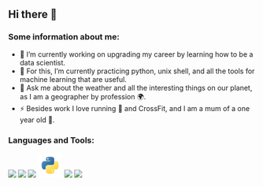 ## Hi there 👋

### Some information about me:
- 🔭 I’m currently working on upgrading my career by learning how to be a data scientist.
- 🌱 For this, I’m currently practicing python, unix shell, and all the tools for machine learning that are useful.
- 💬 Ask me about the weather and all the interesting things on our planet, as I am a geographer by profession :earth_africa:.
- ⚡ Besides work I love running :runner: and CrossFit, and I am a mum of a one year old :baby:.

### Languages and Tools:
<img src="https://camo.githubusercontent.com/bbb327d6ba7708520eaafd13396fed64d73bf5df5c4cdd0ba03cf0843f7a9340/68747470733a2f2f7777772e766563746f726c6f676f2e7a6f6e652f6c6f676f732f676e755f626173682f676e755f626173682d69636f6e2e737667" width="50"> <img src="https://camo.githubusercontent.com/fbfcb9e3dc648adc93bef37c718db16c52f617ad055a26de6dc3c21865c3321d/68747470733a2f2f7777772e766563746f726c6f676f2e7a6f6e652f6c6f676f732f6769742d73636d2f6769742d73636d2d69636f6e2e737667" width="50"> <img src="https://camo.githubusercontent.com/adcd9529bad8cc59ef8d8dde18bb33a7d7093fc55785253f664aba33de7a4f9c/68747470733a2f2f646563617465632e64652f77702d636f6e74656e742f75706c6f6164732f323032312f30362f506f737467726553514c5f4c6f676f2e706e67" width="50"> <img src="https://raw.githubusercontent.com/github/explore/80688e429a7d4ef2fca1e82350fe8e3517d3494d/topics/python/python.png" width="50"> <img src="https://camo.githubusercontent.com/69ce21304adac467a8251181f98932e1785abd9d718cdd8edc78d1abbf2dcb49/68747470733a2f2f75706c6f61642e77696b696d656469612e6f72672f77696b6970656469612f636f6d6d6f6e732f302f30352f5363696b69745f6c6561726e5f6c6f676f5f736d616c6c2e737667" width="50"> <img src="https://camo.githubusercontent.com/b861b92581ad5a7b81147073d729eda727f71985d72f3dd198e0afd792a6f9de/68747470733a2f2f7777772e766563746f726c6f676f2e7a6f6e652f6c6f676f732f74656e736f72666c6f772f74656e736f72666c6f772d69636f6e2e737667" width="50">
